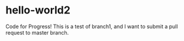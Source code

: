 # hello-world2
Code for Progress!
This is a test of branch1, and I want to submit a pull request to master branch. 
